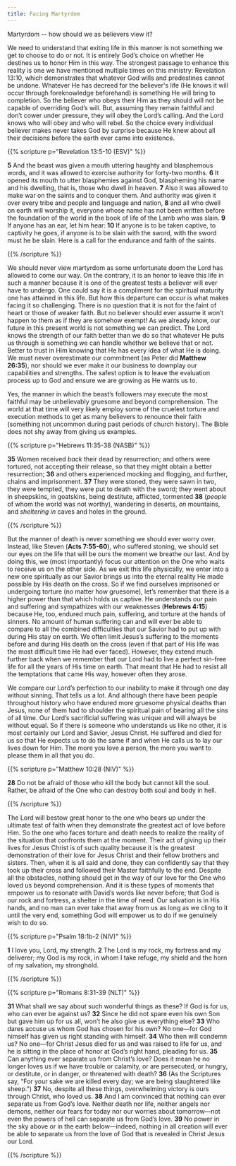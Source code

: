 ```yaml
---
title: Facing Martyrdom
---
```


Martyrdom -- how should we as believers view it?

We need to understand that exiting life in this manner is not something we get to choose to do or not. It is entirely God’s choice on whether He destines us to honor Him in this way. The strongest passage to enhance this reality is one we have mentioned multiple times on this ministry: Revelation 13:10, which demonstrates that whatever God wills and predestines cannot be undone. Whatever He has decreed for the believer's life (He knows it will occur through foreknowledge beforehand) is something He will bring to completion. So the believer who obeys their Him as they should will not be capable of overriding God’s will. But, assuming they remain faithful and don’t cower under pressure, they will obey the Lord’s calling. And the Lord knows who will obey and who will rebel. So the choice every individual believer makes never takes God by surprise because He knew about all their decisions before the earth ever came into existence. 

{{% scripture p="Revelation 13:5-10 (ESV)" %}} 

**5** And the beast was given a mouth uttering haughty and blasphemous words, and it was allowed to exercise authority for forty-two months. **6** It opened its mouth to utter blasphemies against God, blaspheming his name and his dwelling, that is, those who dwell in heaven. **7** Also it was allowed to make war on the saints and to conquer them. And authority was given it over every tribe and people and language and nation, **8** and all who dwell on earth will worship it, everyone whose name has not been written before the foundation of the world in the book of life of the Lamb who was slain. **9** If anyone has an ear, let him hear: **10** If anyone is to be taken captive, to captivity he goes, if anyone is to be slain with the sword, with the sword must he be slain. Here is a call for the endurance and faith of the saints.                           

{{% /scripture %}} 

We should never view martyrdom as some unfortunate doom the Lord has allowed to come our way. On the contrary, it is an honor to leave this life in such a manner because it is one of the greatest tests a believer will ever have to undergo. One could say it is a compliment for the spiritual maturity one has attained in this life. But how this departure can occur is what makes facing it so challenging. There is no question that it is not for the faint of heart or those of weaker faith. But no believer should ever assume it won’t happen to them as if they are somehow exempt! As we already know, our future in this present world is not something we can predict. The Lord knows the strength of our faith better than we do so that whatever He puts us through is something we can handle whether we believe that or not. Better to trust in Him knowing that He has every idea of what He is doing. We must never overestimate our commitment (as Peter did **Matthew 26:35**), nor should we ever make it our business to downplay our capabilities and strengths. The safest option is to leave the evaluation process up to God and ensure we are growing as He wants us to. 

Yes, the manner in which the beast’s followers may execute the most faithful may be unbelievably gruesome and beyond comprehension. The world at that time will very likely employ some of the cruelest torture and execution methods to get as many believers to renounce their faith (something not uncommon during past periods of church history). The Bible does not shy away from giving us examples. 

{{% scripture p="Hebrews 11:35-38 (NASB)" %}} 

**35** Women received *back* their dead by resurrection; and others were tortured, not accepting their release, so that they might obtain a better resurrection; **36** and others experienced mocking and flogging, and further, chains and imprisonment. **37** They were stoned, they were sawn in two, they were tempted, they were put to death with the sword; they went about in sheepskins, in goatskins, being destitute, afflicted, tormented **38** (*people* of whom the world was not worthy), wandering in deserts, *on* mountains, and *sheltering in* caves and holes in the ground.                                                                     

{{% /scripture %}} 

But the manner of death is never something we should ever worry over. Instead, like Steven (**Acts 7:55-60**), who suffered stoning, we should set our eyes on the life that will be ours the moment we breathe our last. And by doing this, we (most importantly) focus our attention on the One who waits to receive us on the other side. As we exit this life physically, we enter into a new one spiritually as our Savior brings us into the eternal reality He made possible by His death on the cross. So if we find ourselves imprisoned or undergoing torture (no matter how gruesome), let’s remember that there is a higher power than that which holds us captive. He understands our pain and suffering and sympathizes with our weaknesses (**Hebrews 4:15**) because He, too, endured much pain, suffering, and torture at the hands of sinners. No amount of human suffering can and will ever be able to compare to all the combined difficulties that our Savior had to put up with during His stay on earth. We often limit Jesus’s suffering to the moments before and during His death on the cross (even if that part of His life was the most difficult time He had ever faced). However, they extend much further back when we remember that our Lord had to live a perfect sin-free life for all the years of His time on earth. That meant that He had to resist all the temptations that came His way, however often they arose. 

We compare our Lord’s perfection to our inability to make it through one day without sinning. That tells us a lot. And although there have been people throughout history who have endured more gruesome physical deaths than Jesus, none of them had to shoulder the spiritual pain of bearing all the sins of all time. Our Lord’s sacrificial suffering was unique and will always be without equal. So if there is someone who understands us like no other, it is most certainly our Lord and Savior, Jesus Christ. He suffered and died for us so that He expects us to do the same if and when He calls us to lay our lives down for Him. The more you love a person, the more you want to please them in all that you do. 

{{% scripture p="Matthew 10:28 (NIV)" %}} 

**28** Do not be afraid of those who kill the body but cannot kill the soul. Rather, be afraid of the One who can destroy both soul and body in hell.                      

{{% /scripture %}} 

The Lord will bestow great honor to the one who bears up under the ultimate test of faith when they demonstrate the greatest act of love before Him. So the one who faces torture and death needs to realize the reality of the situation that confronts them at the moment. Their act of giving up their lives for Jesus Christ is of such quality because it is the greatest demonstration of their love for Jesus Christ and their fellow brothers and sisters. Then, when it is all said and done, they can confidently say that they took up their cross and followed their Master faithfully to the end. Despite all the obstacles, nothing should get in the way of our love for the One who loved us beyond comprehension. And it is these types of moments that empower us to resonate with David’s words like never before; that God is our rock and fortress, a shelter in the time of need. Our salvation is in His hands, and no man can ever take that away from us as long as we cling to it until the very end, something God will empower us to do if we genuinely wish to do so. 

{{% scripture p="Psalm 18:1b-2 (NIV)" %}} 

**1** I love you, Lord, my strength. **2** The Lord is my rock, my fortress and my deliverer; my God is my rock, in whom I take refuge, my shield and the horn of my salvation, my stronghold.                             

{{% /scripture %}} 

{{% scripture p="Romans 8:31-39 (NLT)" %}} 

**31** What shall we say about such wonderful things as these? If God is for us, who can ever be against us? **32** Since he did not spare even his own Son but gave him up for us all, won’t he also give us everything else? **33** Who dares accuse us whom God has chosen for his own? No one—for God himself has given us right standing with himself. **34** Who then will condemn us? No one—for Christ Jesus died for us and was raised to life for us, and he is sitting in the place of honor at God’s right hand, pleading for us. **35** Can anything ever separate us from Christ’s love? Does it mean he no longer loves us if we have trouble or calamity, or are persecuted, or hungry, or destitute, or in danger, or threatened with death? **36** (As the Scriptures say, “For your sake we are killed every day; we are being slaughtered like sheep.”) **37** No, despite all these things, overwhelming victory is ours through Christ, who loved us. **38** And I am convinced that nothing can ever separate us from God’s love. Neither death nor life, neither angels nor demons, neither our fears for today nor our worries about tomorrow—not even the powers of hell can separate us from God’s love. **39** No power in the sky above or in the earth below—indeed, nothing in all creation will ever be able to separate us from the love of God that is revealed in Christ Jesus our Lord.                                                            

{{% /scripture %}} 